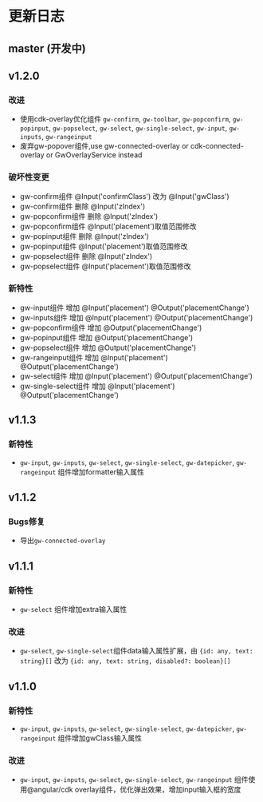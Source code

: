 # 更新日志

## master (开发中)


<!-- ## v1.0.4 -->

<!-- ### 新特性 -->
<!-- * 增加对windows汇编器的支持 -->
<!-- * 为xmake create增加一些新的工程模板，支持tbox版本 -->
<!-- * 支持swift代码 -->
<!-- * 针对-v参数，增加错误输出信息 -->
<!-- * 增加apple编译平台：watchos, watchsimulator的编译支持 -->
<!-- * 增加对windows: x64, amd64, x86_amd64架构的编译支持 -->
<!-- * 实现动态库和静态库的快速切换 -->
<!-- * 添加-j/--jobs参数，手动指定是否多任务编译，默认改为单任务编译 -->

<!-- ### 改进 -->
<!-- * 增强`add_files`接口，支持直接添加`*.o/obj/a/lib`文件，并且支持静态库的合并 -->
<!-- * 裁剪xmake的安装过程，移除一些预编译的二进制程序 -->

<!-- ### Bugs修复 -->
<!-- * [#1](https://github.com/waruqi/xmake/issues/4): 修复win7上安装失败问题 -->
<!-- * 修复和增强工具链检测 -->
<!-- * 修复一些安装脚本的bug, 改成外置sudo进行安装 -->
<!-- * 修复linux x86_64下安装失败问题 -->


## v1.2.0

### 改进
 * 使用cdk-overlay优化组件 `gw-confirm`, `gw-toolbar`, `gw-popconfirm`, `gw-popinput`, `gw-popselect`, `gw-select`, `gw-single-select`, `gw-input`, `gw-inputs`, `gw-rangeinput`
 * 废弃gw-popover组件,use gw-connected-overlay or cdk-connected-overlay or GwOverlayService instead

### 破坏性变更
 * gw-confirm组件 @Input('confirmClass') 改为 @Input('gwClass')
 * gw-confirm组件 删除 @Input('zIndex')
 * gw-popconfirm组件 删除 @Input('zIndex')
 * gw-popconfirm组件 @Input('placement')取值范围修改
 * gw-popinput组件 删除 @Input('zIndex')
 * gw-popinput组件 @Input('placement')取值范围修改
 * gw-popselect组件 删除 @Input('zIndex')
 * gw-popselect组件 @Input('placement')取值范围修改

### 新特性
 * gw-input组件 增加 @Input('placement') @Output('placementChange')
 * gw-inputs组件 增加 @Input('placement') @Output('placementChange')
 * gw-popconfirm组件 增加 @Output('placementChange')
 * gw-popinput组件 增加 @Output('placementChange')
 * gw-popselect组件 增加 @Output('placementChange')
 * gw-rangeinput组件 增加 @Input('placement') @Output('placementChange')
 * gw-select组件 增加 @Input('placement') @Output('placementChange')
 * gw-single-select组件 增加 @Input('placement') @Output('placementChange')


## v1.1.3

### 新特性
 * `gw-input`, `gw-inputs`, `gw-select`, `gw-single-select`, `gw-datepicker`, `gw-rangeinput` 组件增加formatter输入属性


## v1.1.2

### Bugs修复
 * 导出`gw-connected-overlay`


## v1.1.1

### 新特性
 * `gw-select` 组件增加extra输入属性

### 改进
 * `gw-select`, `gw-single-select`组件data输入属性扩展，由 `{id: any, text: string}[]` 改为 `{id: any, text: string, disabled?: boolean}[]`



## v1.1.0

### 新特性
 * `gw-input`, `gw-inputs`, `gw-select`, `gw-single-select`, `gw-datepicker`, `gw-rangeinput` 组件增加gwClass输入属性

### 改进
 * `gw-input`, `gw-inputs`, `gw-select`, `gw-single-select`, `gw-rangeinput` 组件使用@angular/cdk overlay组件，优化弹出效果，增加input输入框的宽度

